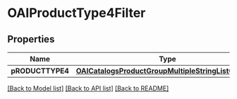 # OAIProductType4Filter

## Properties
Name | Type | Description | Notes
------------ | ------------- | ------------- | -------------
**pRODUCTTYPE4** | [**OAICatalogsProductGroupMultipleStringListCriteria***](.md) |  | 

[[Back to Model list]](../README.md#documentation-for-models) [[Back to API list]](../README.md#documentation-for-api-endpoints) [[Back to README]](../README.md)


